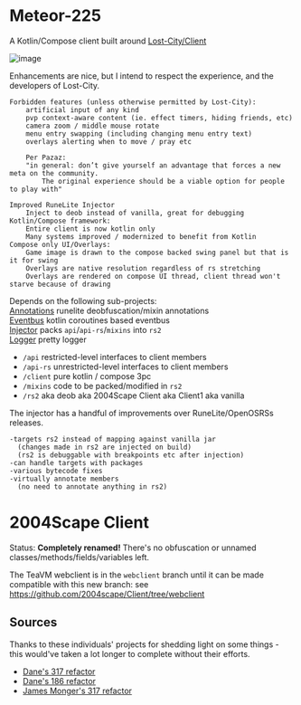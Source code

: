 # Meteor-225

A Kotlin/Compose client built around [Lost-City/Client](https://github.com/2004Scape/Client)

![image](https://github.com/zeruth/Meteor/assets/2943260/c0bfa14f-25c8-4c77-9177-b3d543098548)

Enhancements are nice, but I intend to respect the experience, and the developers of Lost-City.  
    
```
Forbidden features (unless otherwise permitted by Lost-City):  
    artificial input of any kind  
    pvp context-aware content (ie. effect timers, hiding friends, etc)
    camera zoom / middle mouse rotate  
    menu entry swapping (including changing menu entry text)
    overlays alerting when to move / pray etc

    Per Pazaz:
    "in general: don’t give yourself an advantage that forces a new meta on the community.
        The original experience should be a viable option for people to play with"
```

```
Improved RuneLite Injector  
    Inject to deob instead of vanilla, great for debugging
Kotlin/Compose framework:
    Entire client is now kotlin only
    Many systems improved / modernized to benefit from Kotlin
Compose only UI/Overlays:
    Game image is drawn to the compose backed swing panel but that is it for swing
    Overlays are native resolution regardless of rs stretching
    Overlays are rendered on compose UI thread, client thread won't starve because of drawing 
```
  
Depends on the following sub-projects:  
[Annotations](https://www.github.com/zeruth/annotations)  runelite deobfuscation/mixin annotations  
[Eventbus](https://www.github.com/zeruth/eventbus)  kotlin coroutines based eventbus  
[Injector](https://www.github.com/zeruth/injector)  packs `api`/`api-rs`/`mixins` into `rs2`  
[Logger](https://www.github.com/zeruth/logger)  pretty logger  
  
* `/api` restricted-level interfaces to client members
* `/api-rs` unrestricted-level interfaces to client members
* `/client` pure kotlin / compose 3pc
* `/mixins` code to be packed/modified in `rs2`
* `/rs2` aka deob aka 2004Scape Client aka Client1 aka vanilla

The injector has a handful of improvements over RuneLite/OpenOSRSs releases.
```
-targets rs2 instead of mapping against vanilla jar  
  (changes made in rs2 are injected on build)
  (rs2 is debuggable with breakpoints etc after injection)  
-can handle targets with packages  
-various bytecode fixes  
-virtually annotate members 
  (no need to annotate anything in rs2)  
```
  
# 2004Scape Client

Status: **Completely renamed!** There's no obfuscation or unnamed classes/methods/fields/variables left.

The TeaVM webclient is in the `webclient` branch until it can be made compatible with this new branch: see https://github.com/2004scape/Client/tree/webclient

## Sources

Thanks to these individuals' projects for shedding light on some things - this would've taken a lot longer to complete without their efforts.

* [Dane's 317 refactor](https://github.com/thedaneeffect/RuneScape-317)
* [Dane's 186 refactor](https://github.com/thedaneeffect/RuneScape-Beta-Public)
* [James Monger's 317 refactor](https://github.com/Jameskmonger/317refactor)
